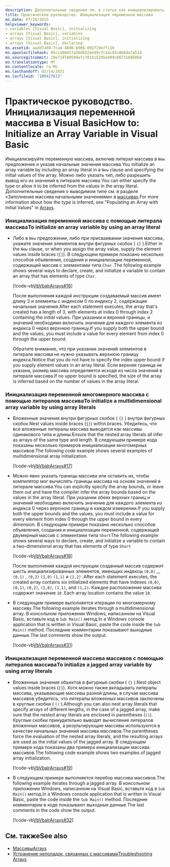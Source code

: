 ```yaml
---
description: Дополнительные сведения см. в статье как инициализировать переменную массива в Visual Basic
title: Практическое руководство. Инициализация переменной массива
ms.date: 07/20/2015
helpviewer_keywords:
- variables [Visual Basic], initializing
- arrays [Visual Basic], variables
- arrays [Visual Basic], initializing
- arrays [Visual Basic], declaring
ms.assetid: aadd7a60-7ca4-4608-b986-091f19e7fc10
ms.openlocfilehash: 05cca98457a56db52ee99cfc4ac93c860da7a51d
ms.sourcegitcommit: 10e719780594efc781b15295e499c66f316068b8
ms.translationtype: MT
ms.contentlocale: ru-RU
ms.lasthandoff: 02/14/2021
ms.locfileid: "100427613"
---
```

# <a name="how-to-initialize-an-array-variable-in-visual-basic"></a><span data-ttu-id="6fd68-103">Практическое руководство. Инициализация переменной массива в Visual Basic</span><span class="sxs-lookup"><span data-stu-id="6fd68-103">How to: Initialize an Array Variable in Visual Basic</span></span>

<span data-ttu-id="6fd68-104">Инициализируйте переменную массива, включив литерал массива в `New` предложение и указав начальные значения массива.</span><span class="sxs-lookup"><span data-stu-id="6fd68-104">You initialize an array variable by including an array literal in a `New` clause and specifying the initial values of the array.</span></span> <span data-ttu-id="6fd68-105">Можно либо указать тип, либо разрешить вывод его из значений в литерале массива.</span><span class="sxs-lookup"><span data-stu-id="6fd68-105">You can either specify the type or allow it to be inferred from the values in the array literal.</span></span> <span data-ttu-id="6fd68-106">Дополнительные сведения о выводимом типе см. в разделе «Заполнение массива начальными значениями» в [массивах](index.md).</span><span class="sxs-lookup"><span data-stu-id="6fd68-106">For more information about how the type is inferred, see "Populating an Array with Initial Values" in [Arrays](index.md).</span></span>  
  
### <a name="to-initialize-an-array-variable-by-using-an-array-literal"></a><span data-ttu-id="6fd68-107">Инициализация переменной массива с помощью литерала массива</span><span class="sxs-lookup"><span data-stu-id="6fd68-107">To initialize an array variable by using an array literal</span></span>  
  
- <span data-ttu-id="6fd68-108">Либо в `New` предложении, либо при присваивании значения массива, укажите значения элементов внутри фигурных скобок ( `{}` ).</span><span class="sxs-lookup"><span data-stu-id="6fd68-108">Either in the `New` clause, or when you assign the array value, supply the element values inside braces (`{}`).</span></span> <span data-ttu-id="6fd68-109">В следующем примере показано несколько способов объявления, создания и инициализации переменной, содержащей массив с элементами типа `Char` .</span><span class="sxs-lookup"><span data-stu-id="6fd68-109">The following example shows several ways to declare, create, and initialize a variable to contain an array that has elements of type `Char`.</span></span>  
  
     [!code-vb[VbVbalrArrays#16](~/samples/snippets/visualbasic/VS_Snippets_VBCSharp/VbVbalrArrays/VB/Class1.vb#16)]  
  
     <span data-ttu-id="6fd68-110">После выполнения каждой инструкции создаваемый массив имеет длину 3 и элементы с индексом 0 по индексу 2, содержащие начальные значения.</span><span class="sxs-lookup"><span data-stu-id="6fd68-110">After each statement executes, the array that's created has a length of 3, with elements at index 0 through index 2 containing the initial values.</span></span> <span data-ttu-id="6fd68-111">При указании и верхней границы, и значений необходимо включить значение для каждого элемента из индекса 0 через верхнюю границу.</span><span class="sxs-lookup"><span data-stu-id="6fd68-111">If you supply both the upper bound and the values, you must include a value for every element from index 0 through the upper bound.</span></span>  
  
     <span data-ttu-id="6fd68-112">Обратите внимание, что при указании значений элементов в литерале массива не нужно указывать верхнюю границу индекса.</span><span class="sxs-lookup"><span data-stu-id="6fd68-112">Notice that you do not have to specify the index upper bound if you supply element values in an array literal.</span></span> <span data-ttu-id="6fd68-113">Если верхняя граница не указана, размер массива определяется исходя из числа значений в литерале массива.</span><span class="sxs-lookup"><span data-stu-id="6fd68-113">If no upper bound is specified, the size of the array is inferred based on the number of values in the array literal.</span></span>  
  
### <a name="to-initialize-a-multidimensional-array-variable-by-using-array-literals"></a><span data-ttu-id="6fd68-114">Инициализация переменной многомерного массива с помощью литералов массива</span><span class="sxs-lookup"><span data-stu-id="6fd68-114">To initialize a multidimensional array variable by using array literals</span></span>  
  
- <span data-ttu-id="6fd68-115">Вложенные значения внутри фигурных скобок ( `{}` ) внутри фигурных скобок.</span><span class="sxs-lookup"><span data-stu-id="6fd68-115">Nest values inside braces (`{}`) within braces.</span></span> <span data-ttu-id="6fd68-116">Убедитесь, что все вложенные литералы массива выводятся как массивы одинакового типа и длины.</span><span class="sxs-lookup"><span data-stu-id="6fd68-116">Ensure that the nested array literals all infer as arrays of the same type and length.</span></span> <span data-ttu-id="6fd68-117">В следующем примере кода показаны несколько примеров инициализации многомерных массивов.</span><span class="sxs-lookup"><span data-stu-id="6fd68-117">The following code example shows several examples of multidimensional array initialization.</span></span>  
  
     [!code-vb[VbVbalrArrays#17](~/samples/snippets/visualbasic/VS_Snippets_VBCSharp/VbVbalrArrays/VB/Class1.vb#17)]  
  
- <span data-ttu-id="6fd68-118">Можно явно указать границы массива или оставить их, чтобы компилятор мог вычислять границы массива на основе значений в литерале массива.</span><span class="sxs-lookup"><span data-stu-id="6fd68-118">You can explicitly specify the array bounds, or leave them out and have the compiler infer the array bounds based on the values in the array literal.</span></span> <span data-ttu-id="6fd68-119">При указании обеих верхних границ и значений необходимо включить значение для каждого элемента из индекса 0 через верхнюю границу в каждом измерении.</span><span class="sxs-lookup"><span data-stu-id="6fd68-119">If you supply both the upper bounds and the values, you must include a value for every element from index 0 through the upper bound in every dimension.</span></span> <span data-ttu-id="6fd68-120">В следующем примере показано несколько способов объявления, создания и инициализации переменной, содержащей двумерный массив с элементами типа `Short`</span><span class="sxs-lookup"><span data-stu-id="6fd68-120">The following example shows several ways to declare, create, and initialize a variable to contain a two-dimensional array that has elements of type `Short`</span></span>  
  
     [!code-vb[VbVbalrArrays#18](~/samples/snippets/visualbasic/VS_Snippets_VBCSharp/VbVbalrArrays/VB/Class1.vb#18)]  
  
     <span data-ttu-id="6fd68-121">После выполнения каждой инструкции созданный массив содержит шесть инициализированных элементов, имеющих индексы `(0,0)` ,,, `(0,1)` , `(0,2)` `(1,0)` `(1,1)` и `(1,2)` .</span><span class="sxs-lookup"><span data-stu-id="6fd68-121">After each statement executes, the created array contains six initialized elements that have indexes `(0,0)`, `(0,1)`, `(0,2)`, `(1,0)`, `(1,1)`, and `(1,2)`.</span></span> <span data-ttu-id="6fd68-122">Каждое расположение массива содержит значение `10` .</span><span class="sxs-lookup"><span data-stu-id="6fd68-122">Each array location contains the value `10`.</span></span>  
  
- <span data-ttu-id="6fd68-123">В следующем примере выполняется итерация по многомерному массиву.</span><span class="sxs-lookup"><span data-stu-id="6fd68-123">The following example iterates through a multidimensional array.</span></span> <span data-ttu-id="6fd68-124">В консольном приложении Windows, написанном на Visual Basic, вставьте код в `Sub Main()` метод.</span><span class="sxs-lookup"><span data-stu-id="6fd68-124">In a Windows console application that is written in Visual Basic, paste the code inside the `Sub Main()` method.</span></span> <span data-ttu-id="6fd68-125">Последние комментарии показывают выходные данные.</span><span class="sxs-lookup"><span data-stu-id="6fd68-125">The last comments show the output.</span></span>  
  
     [!code-vb[VbVbalrArrays#31](~/samples/snippets/visualbasic/VS_Snippets_VBCSharp/VbVbalrArrays/VB/Class1.vb#31)]  
  
### <a name="to-initialize-a-jagged-array-variable-by-using-array-literals"></a><span data-ttu-id="6fd68-126">Инициализация переменной массива массивов с помощью литералов массива</span><span class="sxs-lookup"><span data-stu-id="6fd68-126">To initialize a jagged array variable by using array literals</span></span>  
  
- <span data-ttu-id="6fd68-127">Вложенные значения объектов в фигурные скобки ( `{}` ).</span><span class="sxs-lookup"><span data-stu-id="6fd68-127">Nest object values inside braces (`{}`).</span></span> <span data-ttu-id="6fd68-128">Хотя можно также вкладывать литералы массива, указывающие массивы разной длины, в случае массива массивов убедитесь, что литералы вложенных массивов заключены в круглые скобки ( `()` ).</span><span class="sxs-lookup"><span data-stu-id="6fd68-128">Although you can also nest array literals that specify arrays of different lengths, in the case of a jagged array, make sure that the nested array literals are enclosed in parentheses (`()`).</span></span> <span data-ttu-id="6fd68-129">Круглые скобки принудительно выводят вычисление литералов вложенных массивов, а результирующие массивы используются в качестве начальных значений массива массивов.</span><span class="sxs-lookup"><span data-stu-id="6fd68-129">The parentheses force the evaluation of the nested array literals, and the resulting arrays are used as the initial values of the jagged array.</span></span> <span data-ttu-id="6fd68-130">В следующем примере кода показаны два примера инициализации массива массивов.</span><span class="sxs-lookup"><span data-stu-id="6fd68-130">The following code example shows two examples of jagged array initialization.</span></span>  
  
     [!code-vb[VbVbalrArrays#19](~/samples/snippets/visualbasic/VS_Snippets_VBCSharp/VbVbalrArrays/VB/Class1.vb#19)]  
  
- <span data-ttu-id="6fd68-131">В следующем примере выполняется перебор массива массивов.</span><span class="sxs-lookup"><span data-stu-id="6fd68-131">The following example iterates through a jagged array.</span></span> <span data-ttu-id="6fd68-132">В консольном приложении Windows, написанном на Visual Basic, вставьте код в `Sub Main()` метод.</span><span class="sxs-lookup"><span data-stu-id="6fd68-132">In a Windows console application that is written in Visual Basic, paste the code inside the `Sub Main()` method.</span></span>  <span data-ttu-id="6fd68-133">Последние комментарии в коде показывают выходные данные.</span><span class="sxs-lookup"><span data-stu-id="6fd68-133">The last comments in the code show the output.</span></span>  
  
     [!code-vb[VbVbalrArrays#32](~/samples/snippets/visualbasic/VS_Snippets_VBCSharp/VbVbalrArrays/VB/Class1.vb#32)]  
  
## <a name="see-also"></a><span data-ttu-id="6fd68-134">См. также</span><span class="sxs-lookup"><span data-stu-id="6fd68-134">See also</span></span>

- [<span data-ttu-id="6fd68-135">Массивы</span><span class="sxs-lookup"><span data-stu-id="6fd68-135">Arrays</span></span>](index.md)
- [<span data-ttu-id="6fd68-136">Устранение неполадок, связанных с массивами</span><span class="sxs-lookup"><span data-stu-id="6fd68-136">Troubleshooting Arrays</span></span>](troubleshooting-arrays.md)
